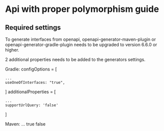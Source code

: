 # Api with proper polymorphism guide
## Required settings

To generate interfaces from openapi, openapi-generator-maven-plugin or openapi-generator-gradle-plugin needs to be upgraded to version 6.6.0 or higher.

2 additional properties needs to be added to the generators settings.

Gradle:
configOptions = [

    ...
    useOneOfInterfaces: "true",
]
additionalProperties = [

    ...
    supportUrlQuery: 'false'
]

Maven:
<configOptions>
  ...
  <useOneOfInterfaces>true</useOneOfInterfaces>
  <supportUrlQuery>false</supportUrlQuery>
</configOptions>
